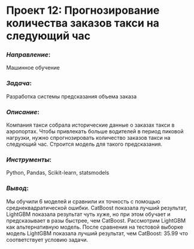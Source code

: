 # Проект 12: Прогнозирование количества заказов такси на следующий час

### *Направление*: 
Машинное обучение

### *Задача*: 
Разработка системы предсказания объема заказа

### *Описание*:
Компания такси собрала исторические данные о заказах такси в аэропортах. Чтобы привлекать больше водителей в период пиковой нагрузки, нужно спрогнозировать количество заказов такси на следующий час. Строится модель для такого предсказания.

### *Инструменты*: 
Python, Pandas, Scikit-learn, statsmodels

### *Вывод*:
Мы обучили 6 моделей и сравнили их точность с помощью среднеквадратической ошибки. CatBoost показала лучший результат, LightGBM показала результат чуть хуже, но при этом обучает и предсказывает в разы быстрее, чем CatBoost. Рассмотрим LightGBM как альтернативную модель. После сравнения на тестовой выборке модель LightGBM показала лучший результат, чем CatBoost: 35.99 что соответствует условию задачи.
